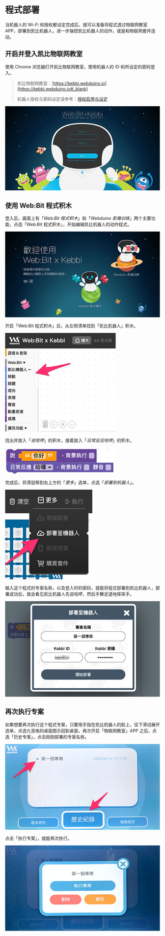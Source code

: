 # 程式部署

当机器人的 Wi-Fi 和授权都设定完成后，就可以准备将程式透过物联网教室 APP，部署到凯比机器人，进一步操控凯比机器人的动作，或是和物联网套件连动。

## 开启并登入凯比物联网教室

使用 Chrome 浏览器打开凯比物联网教室，使用机器人的 ID 和所设定的密码登入。

> 凯比物联网教室：[https://kebbi.webduino.io](https://kebbi.webduino.io#_blank)
>
> 机器人授权与密码设定请参考：[授权启用与设定](authorize.html)

![凯比物联网教室 - 程式部署](../../../../media/zh-cn/kebbi/setting/deploy-01.jpg)

## 使用 Web:Bit 程式积木

登入后，画面上有「*Web:Bit 程式积木*」和「*Webduino 影像训练*」两个主要功能，点选「Web:Bit 程式积木」，开始编辑凯比机器人的动作程式。

![凯比物联网教室 - 程式部署](../../../../media/zh-cn/kebbi/setting/deploy-02.jpg)

开启「Web:Bit 程式积木」后，从左侧清单找到「凯比机器人」积木。

![凯比物联网教室 - 程式部署](../../../../media/zh-cn/kebbi/setting/deploy-03.jpg)

找出并放入「*说哈啰*」的积木，接着放入「*日常反应哈啰*」的积木。

![凯比物联网教室 - 程式部署](../../../../media/zh-cn/kebbi/setting/deploy-04.jpg)

完成后，将滑鼠移到右上方的「*更多*」选单，点选「*部署到机器人*」。

![凯比物联网教室 - 程式部署](../../../../media/zh-cn/kebbi/setting/deploy-05.jpg)

输入这个程式的专案名称，以及登入时的密码，就能将程式部署到凯比机器人，部署成功后，就会看见凯比机器人先说哈啰，然后手舞足道地挥挥手。

![凯比物联网教室 - 程式部署](../../../../media/zh-cn/kebbi/setting/deploy-06.jpg)

## 再次执行专案

如果想要再次执行这个程式专案，只要用手指在凯比机器人的脸上，往下滑动展开选单，点选九宫格的桌面图示回到桌面，再次开启「物联网教室」APP 之后，点选「历史专案」，点击刚刚部署的专案名称。

![凯比物联网教室 - 程式部署](../../../../media/zh-cn/kebbi/setting/deploy-07.jpg)

点击「执行专案」，就能再次执行。

![凯比物联网教室 - 程式部署](../../../../media/zh-cn/kebbi/setting/deploy-08.jpg)

